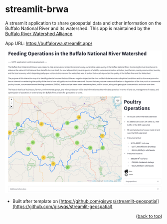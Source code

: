 # streamlit-brwa
<a name="readme-top"></a>
A streamlit application to share geospatial data and other information on the Buffalo National River and its watershed. This app is maintained by the [Buffalo River Watershed Alliance](https://buffaloriveralliance.org/).

App URL: https://buffalorwa.streamlit.app/

![](./data/app_screenshot.png)


* Built after template on [https://github.com/giswqs/streamlit-geospatial](https://github.com/giswqs/streamlit-geospatial)

<p align="right">(<a href="#readme-top">back to top</a>)</p>
